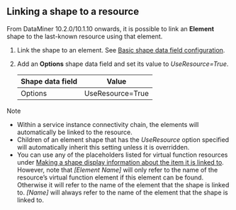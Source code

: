 ## Linking a shape to a resource

From DataMiner 10.2.0/10.1.10 onwards, it is possible to link an **Element** shape to the last-known resource using that element.

1. Link the shape to an element. See [Basic shape data field configuration](Linking_a_shape_to_an_element_a_service_or_a_redundancy_group.md#basic-shape-data-field-configuration).

2. Add an **Options** shape data field and set its value to *UseResource=True*.

    | Shape data field | Value            |
    |--------------------|------------------|
    | Options            | UseResource=True |

> [!NOTE]
> - Within a service instance connectivity chain, the elements will automatically be linked to the resource.
> - Children of an element shape that has the *UseResource* option specified will automatically inherit this setting unless it is overridden.
> - You can use any of the placeholders listed for virtual function resources under [Making a shape display information about the item it is linked to](Making_a_shape_display_information_about_the_item_it_is_linked_to.md). However, note that *\[Element Name\]* will only refer to the name of the resource’s virtual function element if this element can be found. Otherwise it will refer to the name of the element that the shape is linked to. *\[Name\]* will always refer to the name of the element that the shape is linked to.
>
